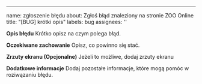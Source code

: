 ---
name: zgłoszenie błędu
about: Zgłoś błąd znaleziony na stronie ZOO Online
title: "[BUG] krótki opis"
labels: bug 
assignees: ''

**Opis błędu**
Krótko opisz na czym polega błąd.

**Oczekiwane zachowanie**
Opisz, co powinno się stać.

**Zrzuty ekranu (Opcjonalne)**
Jeżeli to możliwe, dodaj zrzuty ekranu

**Dodatkowe informacje**
Dodaj pozostałe informacje, które mogą pomóc w roziwązaniu błędu.
